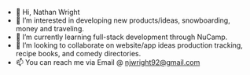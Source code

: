 - 👋 Hi, Nathan Wright
- 👀 I’m interested in developing new products/ideas, snowboarding, money and traveling.
- 🌱 I’m currently learning full-stack development through NuCamp.
- 💞️ I’m looking to collaborate on website/app ideas production tracking, recipe books, and comedy directories.
- 📫 You can reach me via Email @ njwright92@gmail.com

<!---
njwright92/njwright92 is a ✨ special ✨ repository because its `README.md` (this file) appears on your GitHub profile.
You can click the Preview link to take a look at your changes.
--->
